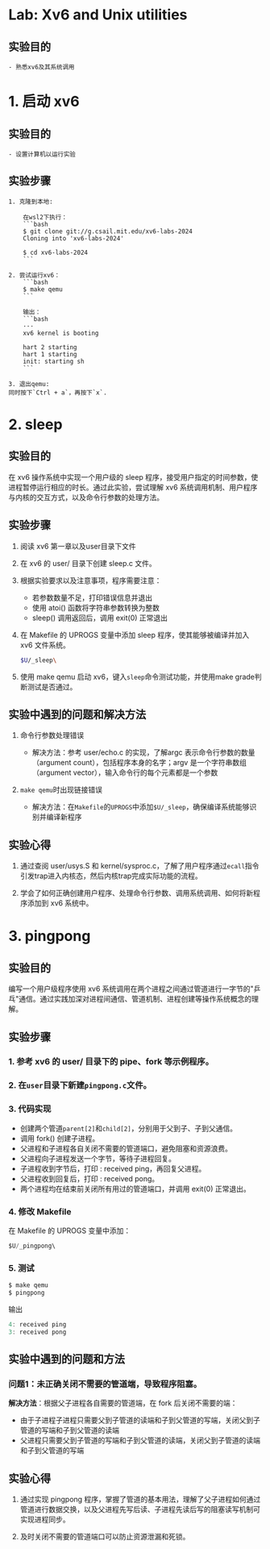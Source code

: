 # Lab: Xv6 and Unix utilities
## 实验目的
    - 熟悉xv6及其系统调用

# 1. 启动 xv6

## 实验目的
    - 设置计算机以运行实验

## 实验步骤
    
    1. 克隆到本地:
        
        在wsl2下执行：
        ```bash
        $ git clone git://g.csail.mit.edu/xv6-labs-2024
        Cloning into 'xv6-labs-2024'

        $ cd xv6-labs-2024
        ```

    2. 尝试运行xv6：
        ```bash
        $ make qemu
        ```

        输出：
        ```bash
        ···
        xv6 kernel is booting

        hart 2 starting
        hart 1 starting
        init: starting sh
        ```

    3. 退出qemu:
    同时按下`Ctrl + a`，再按下`x`.

# 2. sleep
## 实验目的
在 xv6 操作系统中实现一个用户级的 sleep 程序，接受用户指定的时间参数，使进程暂停运行相应的时长。通过此实验，尝试理解 xv6 系统调用机制、用户程序与内核的交互方式，以及命令行参数的处理方法。

## 实验步骤
1. 阅读 xv6 第一章以及user目录下文件

2. 在 xv6 的 user/ 目录下创建 sleep.c 文件。

3. 根据实验要求以及注意事项，程序需要注意：
   - 若参数数量不足，打印错误信息并退出
   - 使用 atoi() 函数将字符串参数转换为整数
   - sleep() 调用返回后，调用 exit(0) 正常退出

4. 在 Makefile 的 UPROGS 变量中添加 sleep 程序，使其能够被编译并加入 xv6 文件系统。

    ```bash
    $U/_sleep\
    ```

5. 使用 make qemu 启动 xv6，键入`sleep`命令测试功能，并使用make grade判断测试是否通过。

## 实验中遇到的问题和解决方法

1. 命令行参数处理错误
   - 解决方法：参考 user/echo.c 的实现，了解argc 表示命令行参数的数量（argument count），包括程序本身的名字；argv 是一个字符串数组（argument vector），输入命令行的每个元素都是一个参数

2. `make qemu`时出现链接错误
   - 解决方法：在`Makefile`的`UPROGS`中添加`$U/_sleep`，确保编译系统能够识别并编译新程序

## 实验心得

1. 通过查阅 user/usys.S 和 kernel/sysproc.c，了解了用户程序通过`ecall`指令引发trap进入内核态，然后内核trap完成实际功能的流程。

2. 学会了如何正确创建用户程序、处理命令行参数、调用系统调用、如何将新程序添加到 xv6 系统中。

# 3. pingpong

## 实验目的
编写一个用户级程序使用 xv6 系统调用在两个进程之间通过管道进行一字节的"乒乓"通信。通过实践加深对进程间通信、管道机制、进程创建等操作系统概念的理解。

## 实验步骤

### 1. 参考 xv6 的 user/ 目录下的 pipe、fork 等示例程序。

### 2. 在`user`目录下新建`pingpong.c`文件。

### 3. 代码实现
- 创建两个管道`parent[2]`和`child[2]`，分别用于父到子、子到父通信。
- 调用 fork() 创建子进程。
- 父进程和子进程各自关闭不需要的管道端口，避免阻塞和资源浪费。
- 父进程向子进程发送一个字节，等待子进程回复。
- 子进程收到字节后，打印 <pid>: received ping，再回复父进程。
- 父进程收到回复后，打印 <pid>: received pong。
- 两个进程均在结束前关闭所有用过的管道端口，并调用 exit(0) 正常退出。

### 4. 修改 Makefile
在 Makefile 的 UPROGS 变量中添加：
```c
$U/_pingpong\
```

### 5. 测试
```c
$ make qemu
$ pingpong
```
输出
```c
4: received ping
3: received pong
```

## 实验中遇到的问题和方法

### 问题1：未正确关闭不需要的管道端，导致程序阻塞。

**解决方法**：根据父子进程各自需要的管道端，在 fork 后关闭不需要的端：
- 由于子进程子进程只需要父到子管道的读端和子到父管道的写端，关闭父到子管道的写端和子到父管道的读端
- 父进程只需要父到子管道的写端和子到父管道的读端，关闭父到子管道的读端和子到父管道的写端

## 实验心得

1. 通过实现 pingpong 程序，掌握了管道的基本用法，理解了父子进程如何通过管道进行数据交换，以及父进程先写后读、子进程先读后写的阻塞读写机制可实现进程同步。

2. 及时关闭不需要的管道端口可以防止资源泄漏和死锁。


